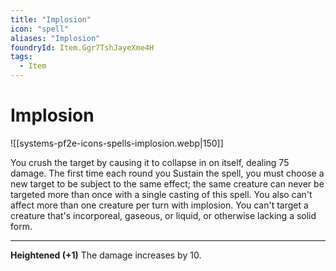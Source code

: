 ```yaml
---
title: "Implosion"
icon: "spell"
aliases: "Implosion"
foundryId: Item.Ggr7TshJayeXme4H
tags:
  - Item
---
```


# Implosion
![[systems-pf2e-icons-spells-implosion.webp|150]]

You crush the target by causing it to collapse in on itself, dealing 75 damage. The first time each round you Sustain the spell, you must choose a new target to be subject to the same effect; the same creature can never be targeted more than once with a single casting of this spell. You also can't affect more than one creature per turn with implosion. You can't target a creature that's incorporeal, gaseous, or liquid, or otherwise lacking a solid form.

* * *

**Heightened (+1)** The damage increases by 10.
